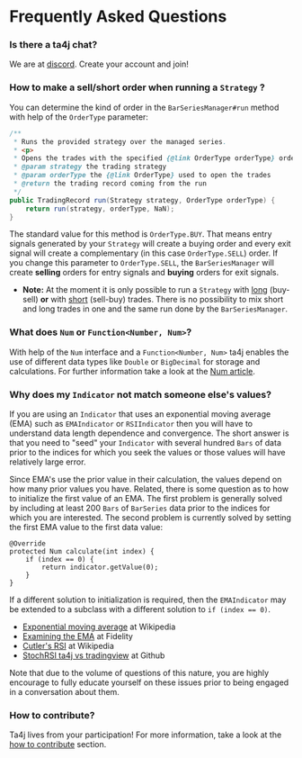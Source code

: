 # Frequently Asked Questions
### Is there a ta4j chat?
We are at [discord](https://discord.gg/HX9MbWZ). Create your account and join!

### How to make a sell/short order when running a `Strategy` ?
You can determine the kind of order in the `BarSeriesManager#run` method with help of the `OrderType` parameter:

```java
/**
 * Runs the provided strategy over the managed series.
 * <p>
 * Opens the trades with the specified {@link OrderType orderType} order.
 * @param strategy the trading strategy
 * @param orderType the {@link OrderType} used to open the trades
 * @return the trading record coming from the run
 */
public TradingRecord run(Strategy strategy, OrderType orderType) {
    return run(strategy, orderType, NaN);
}
```
The standard value for this method is `OrderType.BUY`. That means entry signals generated by your `Strategy` will create a buying order and every exit signal will create a complementary (in this case `OrderType.SELL`) order. If you change this parameter to `OrderType.SELL`, the `BarSeriesManager` will create **selling** orders for entry signals and **buying** orders for exit signals.
* **Note:** At the moment it is only possible to run a `Strategy` with [long](https://www.investopedia.com/terms/l/long.asp) (buy-sell) **or** with [short](https://www.investopedia.com/terms/s/short.asp) (sell-buy) trades. There is no possibility to mix short and long trades in one and the same run done by the `BarSeriesManager`.

### What does `Num` or `Function<Number, Num>`?

With help of the `Num` interface and a `Function<Number, Num>` ta4j enables the use of different data types like `Double` or `BigDecimal` for storage and calculations. For further information take a look at the [Num article](Num.html).

### Why does my `Indicator` not match someone else's values?

If you are using an `Indicator` that uses an exponential moving average (EMA) such as `EMAIndicator` or `RSIIndicator` then you will have to understand data length dependence and convergence.  The short answer is that you need to "seed" your `Indicator` with several hundred `Bars` of data prior to the indices for which you seek the values or those values will have relatively large error.

Since EMA's use the prior value in their calculation, the values depend on how many prior values you have.  Related, there is some question as to how to initialize the first value of an EMA.  The first problem is generally solved by including at least 200 `Bars` of `BarSeries` data prior to the indices for which you are interested.  The second problem is currently solved by setting the first EMA value to the first data value:
```
@Override
protected Num calculate(int index) {
    if (index == 0) {
        return indicator.getValue(0);
    }
}
```
If a different solution to initialization is required, then the `EMAIndicator` may be extended to a subclass with a different solution to `if (index == 0)`.

* [Exponential moving average](https://en.wikipedia.org/wiki/Moving_average#Exponential_moving_average) at Wikipedia
* [Examining the EMA](https://www.fidelity.com/bin-public/060_www_fidelity_com/documents/ExaminingEMA.pdf) at Fidelity
* [Cutler's RSI](https://en.wikipedia.org/wiki/Relative_strength_index#Cutler's_RSI) at Wikipedia
* [StochRSI ta4j vs tradingview](https://github.com/ta4j/ta4j/issues/147#issuecomment-364556354) at Github

Note that due to the volume of questions of this nature, you are highly encourage to fully educate yourself on these issues prior to being engaged in a conversation about them.

### How to contribute?

Ta4j lives from your participation! For more information, take a look at the [how to contribute](How-to-contribute.html) section.
